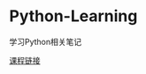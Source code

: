 # Python-Learning
学习Python相关笔记  

[课程链接](https://ocw.mit.edu/courses/6-0001-introduction-to-computer-science-and-programming-in-python-fall-2016/)

